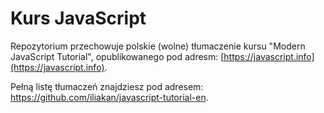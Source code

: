 
# Kurs JavaScript

Repozytorium przechowuje polskie (wolne) tłumaczenie kursu "Modern JavaScript Tutorial", opublikowanego pod adresm: [https://javascript.info](https://javascript.info).

Pełną listę tłumaczeń znajdziesz pod adresem: <https://github.com/iliakan/javascript-tutorial-en>.